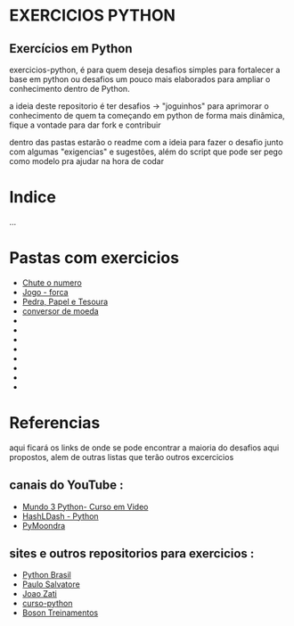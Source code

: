 # EXERCICIOS PYTHON 
## Exercícios em Python 

<p> exercicios-python, é para quem deseja desafios simples para fortalecer a base em python ou desafios um pouco mais elaborados para ampliar o conhecimento dentro de Python.  </p>

<p> a ideia deste repositorio é ter desafios -> "joguinhos" para aprimorar o conhecimento de quem ta começando em python de forma mais dinâmica, fique a vontade para dar fork e contribuir</p>

<p> dentro das pastas estarão o readme com a ideia para fazer o desafio junto com algumas "exigencias" e sugestões, além do script que pode ser pego como modelo pra ajudar na hora de codar </p>

# Indice

...

# Pastas com exercicios
<ul> 
<li> <a href= "https://github.com/amandatsantos/Exercicios-Python/tree/main/chute_o_numer"> Chute o  numero</a></li>
<li> <a href= "https://github.com/amandatsantos/Exercicios-Python/tree/main/jogo_forca">Jogo - forca </a> </li>
<li> <a href= "https://github.com/amandatsantos/Exercicios-Python/tree/main/pedra_papel_tesoura">Pedra, Papel e Tesoura </a></li>
<li> <a href= "https://github.com/amandatsantos/Exercicios-Python/tree/main/conversor">conversor de moeda</a></li>
<li> </li>
<li> </li>
<li> </li>
<li> </li>
<li> </li>
<li> </li>
<li> </li>
<li> </li>
</ul>

# Referencias

<p> aqui ficará os links de onde se pode encontrar a maioria do desafios aqui propostos, alem de outras listas que terão  outros excercicios </p>

## canais do YouTube :
<ul> 

<li> <a href="https://www.youtube.com/watch?v=nIHq1MtJaKs&list=PLHz_AreHm4dm6wYOIW20Nyg12TAjmMGT-"> Mundo 3 Python- Curso em Video </a> </li>
<li><a href="https://www.youtube.com/user/11Wills11/playlists"> HashLDash - Python</a> </li>
<li><a href="https://www.youtube.com/playlist?list=PLGKQkV4guDKEW334FPolH7D1VlLFq4mGE"> PyMoondra</a>  </li>

</ul>

## sites e outros repositorios para exercicios :
<ul>
<li> <a href="https://wiki.python.org.br/ListaDeExercicios"> Python Brasil</a></li>
<li> <a href = "https://paulosalvatore.github.io/exercicios_python/"> Paulo Salvatore</li>
<li> <a href="https://github.com/JoaoZati/ListaDeExerciciosPythonPro">  Joao Zati </a></li>
<li> <a href="https://curso-python.readthedocs.io/pt/2.5.2/exercicios.html">curso-python </li>
<li> <a href="http://www.bosontreinamentos.com.br/category/programacao-em-python/"> Boson Treinamentos<a></li>

</ul>
